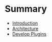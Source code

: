 # Summary

* [Introduction](README.md)
* [Architecture](Architecture.md)
* [Develop Plugins](Develop_plugins.md)
